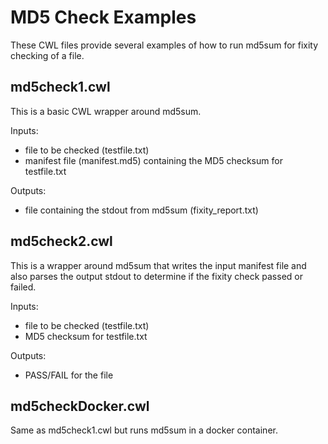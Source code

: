 # MD5 Check Examples

These CWL files provide several examples of how to run md5sum for fixity checking of a file.

## md5check1.cwl 
This is a basic CWL wrapper around md5sum.  

Inputs:

* file to be checked (testfile.txt)
* manifest file (manifest.md5) containing the MD5 checksum for testfile.txt

Outputs:

* file containing the stdout from md5sum (fixity_report.txt)


## md5check2.cwl
This is a wrapper around md5sum that writes the input manifest file and also parses the output stdout to determine if the fixity check passed or failed.

Inputs:

* file to be checked (testfile.txt)
* MD5 checksum for testfile.txt

Outputs:

* PASS/FAIL for the file

## md5checkDocker.cwl

Same as md5check1.cwl but runs md5sum in a docker container.

